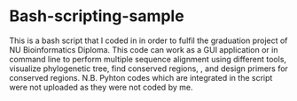 # Bash-scripting-sample
This is a bash script that I coded in in order to fulfil the graduation project of NU Bioinformatics Diploma. This code can work as a GUI application or in command line to perform multiple sequence alignment using different tools, visualize phylogenetic tree, find conserved regions, , and design primers for conserved regions. N.B. Pyhton codes which are integrated in the script were not uploaded as they were not coded by me.
